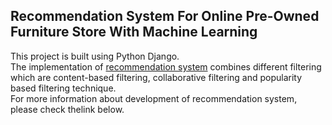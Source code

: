 <h2>Recommendation System For Online Pre-Owned Furniture Store With Machine Learning</h2>


This project is built using Python Django. <br/>
The implementation of <a href="https://github.com/graceheng118/main/blob/master/recommendation.ipynb">recommendation system</a> combines different filtering which are content-based filtering, collaborative filtering and popularity based filtering technique. <br/>
For more information about development of recommendation system, please check thelink below.
